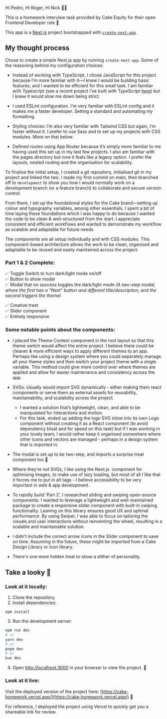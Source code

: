 Hi Pedro, Hi Roger, Hi Nick 👋🏼

This is a homework interview task provided by Cake Equity for their open Frontend Developer role 💫

This app is a [Next.js](https://nextjs.org) project bootstrapped with [`create-next-app`](https://nextjs.org/docs/app/api-reference/cli/create-next-app).

## My thought process

Chose to create a simple Next.js app by running `create-next-app`. Some of the reasoning behind my configuration choices: 

* Instead of working with TypeScript, I chose JavaScript for this project because I’m more familiar with it—I knew I would be building basic features, and I wanted to be efficient for this small task. I am familiar with Typescript (see a recent project I’ve built with TypeScript [here](https://github.com/lulen11/airtime-website)) but I knew it would slow me down being strict. 

* I used ESLint configuration. I'm very familiar with ESLint config and it makes me a faster developer. Setting a standard and automating my formatting. 

* Styling choices:  I’m also very familiar with Tailwind CSS but again, I’m faster without it. I prefer to use Sass and to set up my projects with CSS modules. More on that below.

* Defined routes using App Router because it’s simply more familiar to me having used this set up in my last few projects. I also am familiar with the pages directory but now it feels like a legacy option. I prefer the layouts, nested routing and the organisation for scalability.

To finalise the initial setup, I created a git repository, initialised git in my project and linked the two. I made my first commit on main, then branched off to `development` to show you how I would normally work on a development branch (or a feature branch) to collaborate and secure version control. 

From there, I set up the foundational styles for the Cake brand—setting up colour and typography variables, among other essentials. I spent a bit of time laying these foundations which I was happy to do because I wanted the code to be clean & well-structured from the start. I appreciate consistent and efficient workflows and wanted to demonstrate my workflow as scalable and adaptable for future needs.

The components are all setup individually and with CSS modules. This component-based architecture allows the work to be clean, organised and adaptable to be reused and easily maintained across the project. 

### Part 1 & 2 Complete:

✅ Toggle Switch to turn dark/light mode on/off  
✅ Button to show modal  
✅ Modal that on success toggles the dark/light mode _(A two-step modal, where the first has a "Next" button and different title/description, and the second triggers the theme)_ 

✅ Creative treat  
✅ Slider component  
✅ Entirely responsive

### Some notable points about the components: 

* I placed the Theme Context component in the root layout so that this theme switch would affect the entire project. I believe there could be cleaner & more efficient ways to apply different themes to an app. Perhaps like using a design system  where you could separately manage all your theme styles and then switch your project theme with a single variable. This method could give more control over where themes are applied and allow for easier maintenance and consistency across the app.
  
* SVGs: Usually would import SVG dynamically - either making them react components or serve them as external assets for reusability, maintainability, and scalability across the project.
  * I wanted a solution that’s lightweight, clean, and able to be manipulated for interactions and motion.
  * For this task, ended up adding the logo SVG inline into its own Logo component without creating it as a React component (to avoid dependency bloat and for speed on this task) but if I was working in your lovely team, I would rather keep it organised somewhere where other icons and vectors are managed - perhaps in a design system that is imported in.
  
* The modal is set up to be two-step, and imports a surprise treat component too 🍰
  
* Where they’re not SVGs, I like using the Next.js <Image> component for optimising images, to make use of lazy loading, but most of all I like that it forces me to put in alt tags - I believe accessibility to be very important in web & app development.
  
* To rapidly build ‘Part 2’, I researched sliding and swiping open-source components. I wanted to leverage a lightweight and well-maintained package to create a responsive slider component with built-in swiping functionality. Leaning on this library ensures good UX and optimal performance. By using Swiper, I was able to focus on tailoring the visuals and user interactions without reinventing the wheel, resulting in a scalable and maintainable solution.
  
* I didn't include the correct arrow icons in the Slider component to save on time. Assuming in the future, these might be imported from a Cake Design Library or icon library.
  
* There's one more hidden treat to show a slither of personality. 

## Take a looky 👀

### Look at it locally:

1. Clone the repository.
2. Install dependencies:
```
npm install
```
3. Run the development server:
```bash
npm run dev
# or
yarn dev
# or
pnpm dev
# or
bun dev
```
4. Open [http://localhost:3000](http://localhost:3000) in your browser to view the project. 🎉

### Look at it live:

Visit the deployed version of the project here: [https://cake-homework.vercel.app/](https://cake-homework.vercel.app/) 🎉

For reference, I deployed the project using Vercel to quickly get you a shareable link for review. 



